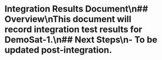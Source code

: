 # Integration Results Document\n## Overview\nThis document will record integration test results for DemoSat-1.\n## Next Steps\n- To be updated post-integration.
